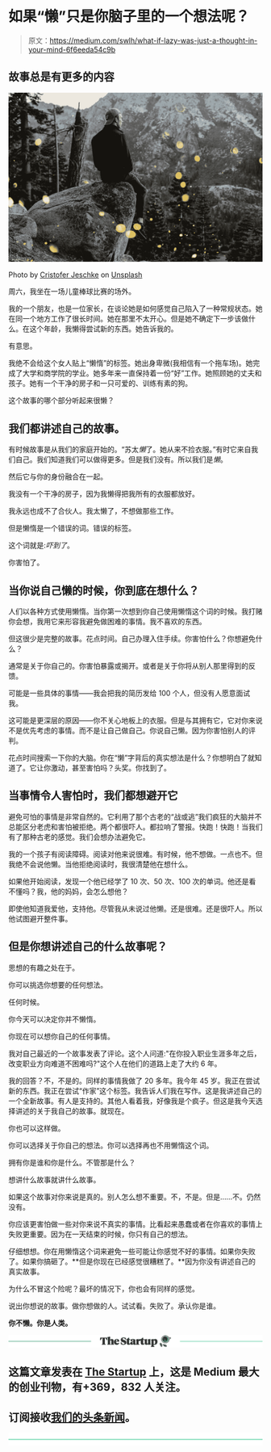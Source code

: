 # 如果“懒”只是你脑子里的一个想法呢？

> 原文：<https://medium.com/swlh/what-if-lazy-was-just-a-thought-in-your-mind-6f6eeda54c9b>

## 故事总是有更多的内容

![](img/643730372e0ab1ccc69e18e8fd609cb5.png)

Photo by [Cristofer Jeschke](https://unsplash.com/photos/-dFOo6Xw-Fg?utm_source=unsplash&utm_medium=referral&utm_content=creditCopyText) on [Unsplash](https://unsplash.com/search/photos/thought?utm_source=unsplash&utm_medium=referral&utm_content=creditCopyText)

周六，我坐在一场儿童棒球比赛的场外。

我的一个朋友，也是一位家长，在谈论她是如何感觉自己陷入了一种常规状态。她在同一个地方工作了很长时间。她在那里不太开心。但是她不确定下一步该做什么。在这个年龄，我懒得尝试新的东西。她告诉我的。

有意思。

我绝不会给这个女人贴上“懒惰”的标签。她出身卑微(我相信有一个拖车场)。她完成了大学和商学院的学业。她多年来一直保持着一份“好”工作。她照顾她的丈夫和孩子。她有一个干净的房子和一只可爱的、训练有素的狗。

这个故事的哪个部分听起来很懒？

## 我们都讲述自己的故事。

有时候故事是从我们的家庭开始的。“苏太*懒*了。她从来不捡衣服。”有时它来自我们自己。我们知道我们可以做得更多。但是我们没有。所以我们是*懒*。

然后它与你的身份融合在一起。

我没有一个干净的房子，因为我懒得把我所有的衣服都放好。

我永远也成不了合伙人。我太懒了，不想做那些工作。

但是懒惰是一个错误的词。错误的标签。

这个词就是:*吓到了*。

你害怕了。

## 当你说自己懒的时候，你到底在想什么？

人们以各种方式使用懒惰。当你第一次想到你自己使用懒惰这个词的时候。我打赌你会想，我用它来形容我避免做困难的事情。我不喜欢的东西。

但这很少是完整的故事。花点时间。自己办理入住手续。你害怕什么？你想避免什么？

通常是关于你自己的。你害怕暴露或揭开。或者是关于你将从别人那里得到的反馈。

可能是一些具体的事情——我会把我的简历发给 100 个人，但没有人愿意面试我。

这可能是更深层的原因——你不关心地板上的衣服。但是与其拥有它，它对你来说不是优先考虑的事情。而不是让自己做自己。你说自己懒。因为你害怕别人的评判。

花点时间搜索一下你的大脑。你在“懒”字背后的真实想法是什么？你想明白了就知道了。它让你激动，甚至害怕吗？头奖。你找到了。

## 当事情令人害怕时，我们都想避开它

避免可怕的事情是非常自然的。它利用了那个古老的“战或逃”我们疯狂的大脑并不总能区分老虎和害怕被拒绝。两个都很吓人。都拉响了警报。快跑！快跑！当我们有了那种古老的感觉。我们会想办法避免它。

我的一个孩子有阅读障碍。阅读对他来说很难。有时候，他不想做。一点也不。但我绝不会说他懒。当他拒绝阅读时，我很清楚他在想什么。

如果他开始阅读，发现一个他已经学了 10 次、50 次、100 次的单词。他还是看不懂吗？我，他的妈妈，会怎么想他？

即使他知道我爱他，支持他。尽管我从未说过他懒。还是很难。还是很吓人。所以他试图避开整件事。

## 但是你想讲述自己的什么故事呢？

思想的有趣之处在于。

你可以挑选你想要的任何想法。

任何时候。

你今天可以决定你并不懒惰。

你现在可以想你自己的任何事情。

我对自己最近的一个故事发表了评论。这个人问道:"在你投入职业生涯多年之后，改变职业方向难道不困难吗?"这个人在他们的道路上走了大约 6 年。

我的回答？不，不是的。同样的事情我做了 20 多年。我今年 45 岁。我正在尝试新的东西。我正在尝试“作家”这个标签。我告诉人们我在写作。这是我讲述自己的一个全新故事。有人是支持的。其他人看着我，好像我是个疯子。但这是我今天选择讲述的关于我自己的故事。就现在。

你也可以这样做。

你可以选择关于你自己的想法。你可以选择再也不用懒惰这个词。

拥有你是谁和你是什么。不管那是什么？

想讲什么故事就讲什么故事。

如果这个故事对你来说是真的。别人怎么想不重要。不，不是。但是……不。仍然没有。

你应该更害怕做一些对你来说不真实的事情。比看起来愚蠢或者在你喜欢的事情上失败更重要。因为在一天结束的时候，你只有自己的想法。

仔细想想。你在用懒惰这个词来避免一些可能让你感觉不好的事情。如果你失败了。如果你搞砸了。**但是你现在已经感觉很糟糕了。**因为你没有讲述自己的真实故事。

为什么不冒这个险呢？最坏的情况下，你也会有同样的感觉。

说出你想说的故事。做你想做的人。试试看。失败了。承认你是谁。

**你不懒。你是人类。**

[![](img/308a8d84fb9b2fab43d66c117fcc4bb4.png)](https://medium.com/swlh)

## 这篇文章发表在 [The Startup](https://medium.com/swlh) 上，这是 Medium 最大的创业刊物，有+369，832 人关注。

## 订阅接收[我们的头条新闻](http://growthsupply.com/the-startup-newsletter/)。

[![](img/b0164736ea17a63403e660de5dedf91a.png)](https://medium.com/swlh)